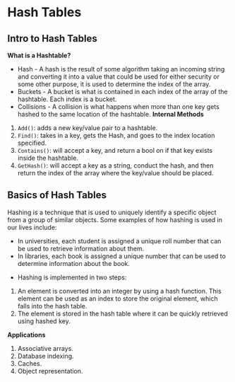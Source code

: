 # Hash Tables

## Intro to Hash Tables
**What is a Hashtable?**
- Hash - A hash is the result of some algorithm taking an incoming string and converting it into a value that could be used for either security or some other purpose, it is used to determine the index of the array. 
- Buckets - A bucket is what is contained in each index of the array of the hashtable. Each index is a bucket.
- Collisions - A collision is what happens when more than one key gets hashed to the same location of the hashtable.
**Internal Methods**
1. `Add()`: adds a new key/value pair to a hashtable.
2. `Find()`:  takes in a key, gets the Hash, and goes to the index location specified. 
3. `Contains()`: will accept a key, and return a bool on if that key exists inside the hashtable. 
4. `GetHash()`: will accept a key as a string, conduct the hash, and then return the index of the array where the key/value should be placed.

## Basics of Hash Tables
Hashing is a technique that is used to uniquely identify a specific object from a group of similar objects. Some examples of how hashing is used in our lives include:

- In universities, each student is assigned a unique roll number that can be used to retrieve information about them.
- In libraries, each book is assigned a unique number that can be used to determine information about the book.

* Hashing is implemented in two steps:
1. An element is converted into an integer by using a hash function. This element can be used as an index to store the original element, which falls into the hash table.
2. The element is stored in the hash table where it can be quickly retrieved using hashed key.

**Applications**
1. Associative arrays.
2. Database indexing.
3. Caches.
4. Object representation.